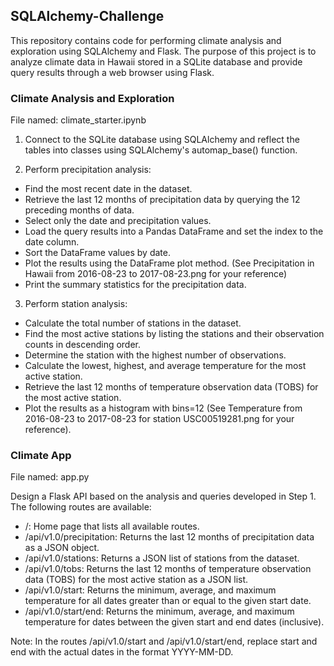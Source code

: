 ## SQLAlchemy-Challenge
This repository contains code for performing climate analysis and exploration using SQLAlchemy and Flask. The purpose of this project is to analyze climate data in Hawaii stored in a SQLite database and provide query results through a web browser using Flask.

### Climate Analysis and Exploration 
File named: climate_starter.ipynb

1. Connect to the SQLite database using SQLAlchemy and reflect the tables into classes using SQLAlchemy's automap_base() function.

2. Perform precipitation analysis:

- Find the most recent date in the dataset.
- Retrieve the last 12 months of precipitation data by querying the 12 preceding months of data.
- Select only the date and precipitation values.
- Load the query results into a Pandas DataFrame and set the index to the date column.
- Sort the DataFrame values by date.
- Plot the results using the DataFrame plot method. (See Precipitation in Hawaii from 2016-08-23 to 2017-08-23.png for your reference)
- Print the summary statistics for the precipitation data.

3. Perform station analysis:

- Calculate the total number of stations in the dataset.
- Find the most active stations by listing the stations and their observation counts in descending order.
- Determine the station with the highest number of observations.
- Calculate the lowest, highest, and average temperature for the most active station.
- Retrieve the last 12 months of temperature observation data (TOBS) for the most active station.
- Plot the results as a histogram with bins=12 (See Temperature from 2016-08-23 to 2017-08-23 for station USC00519281.png for your reference).

### Climate App
File named: app.py

Design a Flask API based on the analysis and queries developed in Step 1. The following routes are available:

- /: Home page that lists all available routes.
- /api/v1.0/precipitation: Returns the last 12 months of precipitation data as a JSON object.
- /api/v1.0/stations: Returns a JSON list of stations from the dataset.
- /api/v1.0/tobs: Returns the last 12 months of temperature observation data (TOBS) for the most active station as a JSON list.
- /api/v1.0/start: Returns the minimum, average, and maximum temperature for all dates greater than or equal to the given start date.
- /api/v1.0/start/end: Returns the minimum, average, and maximum temperature for dates between the given start and end dates (inclusive).

Note: In the routes /api/v1.0/start and /api/v1.0/start/end, replace start and end with the actual dates in the format YYYY-MM-DD.
